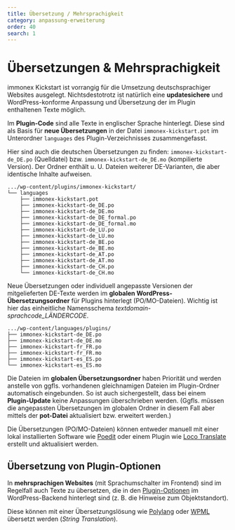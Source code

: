 ```yaml
---
title: Übersetzung / Mehrsprachigkeit
category: anpassung-erweiterung
order: 40
search: 1
---
```


# Übersetzungen & Mehrsprachigkeit

immonex Kickstart ist vorrangig für die Umsetzung deutschsprachiger Websites ausgelegt. Nichtsdestotrotz ist natürlich eine **updatesichere** und WordPress-konforme Anpassung und Übersetzung der im Plugin enthaltenen Texte möglich.

Im **Plugin-Code** sind alle Texte in englischer Sprache hinterlegt. Diese sind als Basis für **neue Übersetzungen** in der Datei `immonex-kickstart.pot` im Unterordner `languages` des Plugin-Verzeichnisses zusammengefasst.

Hier sind auch die deutschen Übersetzungen zu finden: `immonex-kickstart-de_DE.po` (Quelldatei) bzw. `immonex-kickstart-de_DE.mo` (kompilierte Version). Der Ordner enthält u. U. Dateien weiterer DE-Varianten, die aber identische Inhalte aufweisen.

```
.../wp-content/plugins/immonex-kickstart/
└── languages
    ├── immonex-kickstart.pot
    ├── immonex-kickstart-de_DE.po
    ├── immonex-kickstart-de_DE.mo
    ├── immonex-kickstart-de_DE_formal.po
    ├── immonex-kickstart-de_DE_formal.mo
    ├── immonex-kickstart-de_LU.po
    ├── immonex-kickstart-de_LU.mo
    ├── immonex-kickstart-de_BE.po
    ├── immonex-kickstart-de_BE.mo
    ├── immonex-kickstart-de_AT.po
    ├── immonex-kickstart-de_AT.mo
    ├── immonex-kickstart-de_CH.po
    └── immonex-kickstart-de_CH.mo
```

Neue Übersetzungen oder individuell angepasste Versionen der mitgelieferten DE-Texte werden im **globalen WordPress-Übersetzungsordner** für Plugins hinterlegt (PO/MO-Dateien). Wichtig ist hier das einheitliche Namensschema *textdomain-sprachcode_LÄNDERCODE*.

```
.../wp-content/languages/plugins/
├── immonex-kickstart-de_DE.po
├── immonex-kickstart-de_DE.mo
├── immonex-kickstart-fr_FR.po
├── immonex-kickstart-fr_FR.mo
├── immonex-kickstart-es_ES.po
└── immonex-kickstart-es_ES.mo
```

Die Dateien im **globalen Übersetzungsordner** haben Priorität und werden anstelle von ggfls. vorhandenen gleichnamigen Dateien im Plugin-Ordner automatisch eingebunden. So ist auch sichergestellt, dass bei einem **Plugin-Update** keine Anpassungen überschrieben werden. (Ggfls. müssen die angepassten Übersetzungen im globalen Ordner in diesem Fall aber mittels der **pot-Datei** aktualisiert bzw. erweitert werden.)

Die Übersetzungen (PO/MO-Dateien) können entweder manuell mit einer lokal installierten Software wie [Poedit](https://poedit.net/) oder einem Plugin wie [Loco Translate](https://de.wordpress.org/plugins/loco-translate/) erstellt und aktualisiert werden.

## Übersetzung von Plugin-Optionen

In **mehrsprachigen Websites** (mit Sprachumschalter im Frontend) sind im Regelfall auch Texte zu übersetzen, die in den [Plugin-Optionen](../schnellstart/einrichtung.html) im WordPress-Backend hinterlegt sind (z. B. die Hinweise zum Objektstandort).

Diese können mit einer Übersetzungslösung wie [Polylang](https://de.wordpress.org/plugins/polylang/) oder [WPML](https://wpml.org/) übersetzt werden (<i>String Translation</i>).

